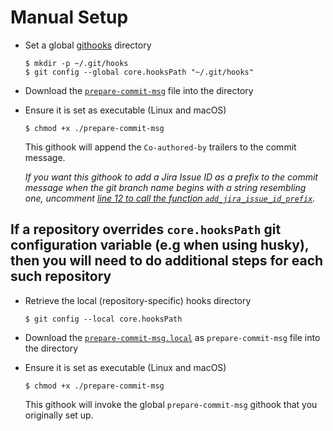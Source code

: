 # Manual Setup

- Set a global [githooks](https://git-scm.com/docs/githooks) directory

  ```console
  $ mkdir -p ~/.git/hooks
  $ git config --global core.hooksPath "~/.git/hooks"
  ```

- Download the [`prepare-commit-msg`](../src/commands/prepare-commit-msg) file into the directory
- Ensure it is set as executable (Linux and macOS)

   ```console
  $ chmod +x ./prepare-commit-msg
  ```

  This githook will append the `Co-authored-by` trailers to the commit message.

  _If you want this githook to add a Jira Issue ID as a prefix to the commit message when the git branch name begins with a string resembling one, uncomment [line 12 to call the function `add_jira_issue_id_prefix`](../src/commands/prepare-commit-msg#LL12)._

## If a repository overrides `core.hooksPath` git configuration variable (e.g when using husky), then you will need to do additional steps for each such repository

- Retrieve the local (repository-specific) hooks directory

  ```console
  $ git config --local core.hooksPath
  ```

- Download the [`prepare-commit-msg.local`](../src/commands/prepare-commit-msg.local) as `prepare-commit-msg` file into the directory
- Ensure it is set as executable (Linux and macOS)

   ```console
  $ chmod +x ./prepare-commit-msg
  ```

  This githook will invoke the global `prepare-commit-msg` githook that you originally set up.
